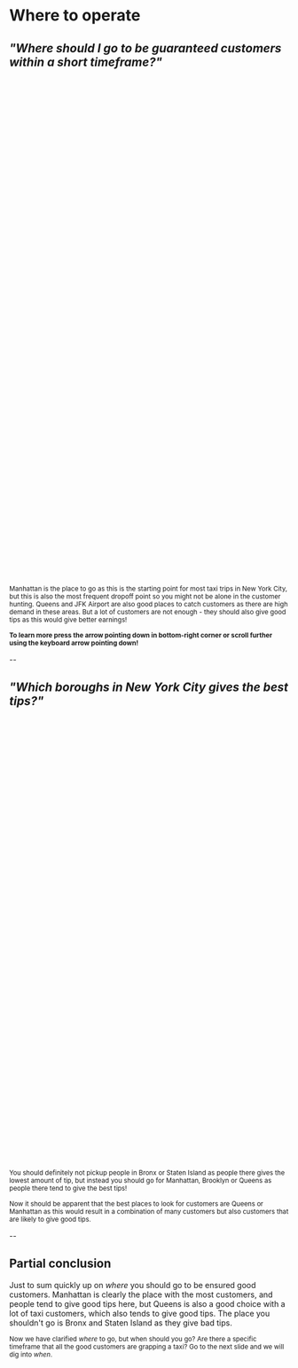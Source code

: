 # Where to operate 

 
 ## *"Where should I go to be guaranteed customers within a short timeframe?"*
  <iframe data-src="images/frontpage_plot.html"
          sandbox="allow-same-origin allow-scripts"
          width="900"
          height="900"
          scrolling="no"
          seamless="seamless"
          frameborder="0"></iframe>

<sub>Manhattan is the place to go as this is the starting point for most taxi trips in New York City, but this is also the most frequent dropoff point so you might not be alone in the customer hunting. Queens and JFK Airport are also good places to catch customers as there are high demand in these areas. </sub>
<sub>But a lot of customers are not enough - they should also give good tips as this would give better earnings! </sub>

<sub>**To learn more press the arrow pointing down in bottom-right corner or scroll further using the keyboard arrow pointing down!**</sub>


--


## *"Which boroughs in New York City gives the best tips?"*

<iframe data-src="images/tip_perc_borough.html"
          sandbox="allow-same-origin allow-scripts"
          width="2500"
          height="800"
          scrolling="no"
          seamless="seamless"
          frameborder="0"></iframe>

<sub>You should definitely not pickup people in Bronx or Staten Island as people there gives the lowest amount of tip, but instead you should go for Manhattan, Brooklyn or Queens as people there tend to give the best tips!</sub>

<sub>Now it should be apparent that the best places to look for customers are Queens or Manhattan as this would result in a combination of many customers but also customers that are likely to give good tips.</sub>


--


## Partial conclusion

Just to sum quickly up on *where* you should go to be ensured good customers. Manhattan is clearly the place with the most customers, and people tend to give good tips here, but Queens is also a good choice with a lot of taxi customers, which also tends to give good tips. The place you shouldn't go is Bronx and Staten Island as they give bad tips. 

<sub>Now we have clarified *where* to go, but when should you go? Are there a specific timeframe that all the good customers are grapping a taxi? Go to the next slide and we will dig into *when*. </sub>
